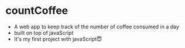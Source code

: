 # countCoffee

- A web app to keep track of the number of coffee consumed in a day
- built on top of javaScript
- It's my first project with javaScript😇
